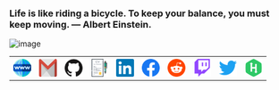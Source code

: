 ### Life is like riding a bicycle. To keep your balance, you must keep moving. — Albert Einstein.
![image](https://github.com/cosmicray001/cosmicray001/blob/master/assets/gif003.gif)
<table>
    <tr>
      <th><a href="https://cosmicray001.github.io/" target="_blank"><img alt="me on web" src="https://raw.githubusercontent.com/cosmicray001/cosmicray001/master/assets/www.svg" title="me on web" width="32" height="32" /></a></th>
      <th><a href="mailto:samiulislambracu@gmail.com" target="_blank"><img alt="Gmail" src="https://raw.githubusercontent.com/cosmicray001/cosmicray001/master/assets/google-gmail.svg" title="Email" width="32" height="32" /></a></th>
      <th><a href="https://github.com/cosmicray001" target="_blank"><img alt="GitHub" title="GitHub" height="32" width="32" src="https://raw.githubusercontent.com/cosmicray001/cosmicray001/master/assets/github.svg"></a></th>
      <th><a href="https://github.com/cosmicray001/cosmicray001/blob/master/assets/docs/samiul_islam.pdf" target="_blank"><img alt="CV" title="CV" height="32" width="32" src="https://raw.githubusercontent.com/cosmicray001/cosmicray001/master/assets/cv.svg"></a></th>
      <th><a href="https://www.linkedin.com/in/md-samiul-islam-402736154/" target="_blank"><img alt="LinkedIn" title="LinkedIn" height="32" width="32" src="https://raw.githubusercontent.com/cosmicray001/cosmicray001/master/assets/linkedin.svg"></a></th>
      <th><a href="https://www.facebook.com/cosmicray001" target="_blank"><img alt="Facebook" title="Facebook" height="32" width="32" src="https://raw.githubusercontent.com/cosmicray001/cosmicray001/master/assets/facebook.svg"></a></th>
      <th><a href="https://www.reddit.com/user/cosmicray001" target="_blank"><img alt="Reddit" title="Reddit" height="32" width="32" src="https://raw.githubusercontent.com/cosmicray001/cosmicray001/master/assets/reddit.svg"></a></th>
      <th><a href="https://www.twitch.tv/cosmicray001" target="_blank"><img alt="Twitch" title="Twitch" height="32" width="32" src="https://raw.githubusercontent.com/cosmicray001/cosmicray001/master/assets/twitch.svg"></a></th>
      <th><a href="https://twitter.com/samiul0112" target="_blank"><img alt="Twitter" title="Twitter" height="32" width="32" src="https://raw.githubusercontent.com/cosmicray001/cosmicray001/master/assets/twitter.svg"></a></th>
      <th><a href="https://www.hackerrank.com/cosmicray001" target="_blank"><img alt="HackerRank" title="HackerRank" height="32" width="32" src="https://raw.githubusercontent.com/cosmicray001/cosmicray001/master/assets/hackerrank.svg"></a></th>
    </tr>
</table>
